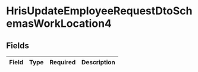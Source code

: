 # HrisUpdateEmployeeRequestDtoSchemasWorkLocation4


## Fields

| Field       | Type        | Required    | Description |
| ----------- | ----------- | ----------- | ----------- |